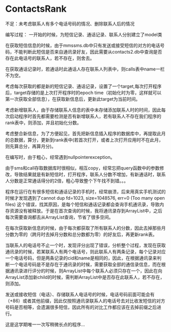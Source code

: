 ContactsRank
============
不足：未考虑联系人有多个电话号码的情况、删除联系人后的情况

编写过程：
一开始的时候，为短信记录、通话记录、联系人分别建立了model类

在获取短信信息的时候，由于mmssms.db中只有发送或接受短信的对方的电话号码，不能判断此短信是否来自通讯录好友，因此需要从contacts2.db中查询是否存在此电话号的联系人，若不存在，则舍去。

在获取通话记录时，若通话时此通话人存在联系人列表中，则calls表中name一栏不为空。

考虑每次获取的都是新的短信记录、通话记录，设置了一个target,每次打开程序后，target存储的是上次打开程序时的epoch time（初始化时为零，这样就可以第一次获取全部信息），在获取新信息后，更新此target为当前时间。

考虑新增联系人，由于存储联系人信息的表中未存储添加联系人时的时间，因此每次启动程序时首先都需要检测是否有新增联系人，若有联系人不存在我们程序的rank表中，则添加，并且初始化分数。

考虑整合新信息，为了方便起见，首先把新信息插入程序的数据库中，再提取此月的总数据，算分，更新到rank表中(若首次打开，或者上次打开应用时不在此月，则先算总分，再算月分)。

在编写时，由于粗心，经常遇到nullpointerexception。

由于sms和call存取数据库时很相似，相互copy，经常忘把query函数中的参数修改，导致结果就是有新短信时，打开程序，联系人分数不增加，有新通话时，联系人分数是正常通话得分的2倍，粗心导致整个下午找不到错。。。

程序在运行在有很多短信和通话记录的手机时，经常崩溃，后来用真实手机测试的时候才发现遇到了cannot dup fd=1023, size=1048576, err=0 (Too many open files) 这个错误，找其原因，是每个短信和通话记录都会查询手机通讯录，导致内存资源没有被释放。于是在首次查询的时候，我将通讯录存到ArrayList<Contact>中，之后每次需要查询都去从ArrayList<Contact>查询，节省了很多空间。

在每次获取新信息的时候，由于每次都获取了所有联系人的分数，因此去掉那些月分数为零的（跨月时去掉月分数和总分数都为零）的好友后，再更新rank表。

当联系人的电话号不止一个时，发现评分出现了错误，分析整个过程，发现在获取通讯录的时候，若某联系人有两个电话号，则此联系人有两条记录，每个记录对应一个电话号码，但是两条记录的cid和name是相同的，因此，在根据通讯录来判断一个电话号码是不是存在于通讯录的时候，需要获取全部的通信录信息，而在根据通讯录进行评分的时候，则ArrayList<Contact>中每个联系人必须只存在一个，因此在向ArrayList<Contact>添加新child的时候，需判断ArrayList<Contact>中是否存在此联系人，若不存在，则添加。

发送或接收短信（电话）、存储联系人电话号的时候，电话号码前面可能会有（+86）或者其他前缀，因此仅按照通讯录联系人的电话号去对比收发短信的对方号码是否相等，会遗漏很多短信，因此所有的对比工作都应该在去掉前缀之后进行。

这是这学期唯一一次写稍微长点的程序...
